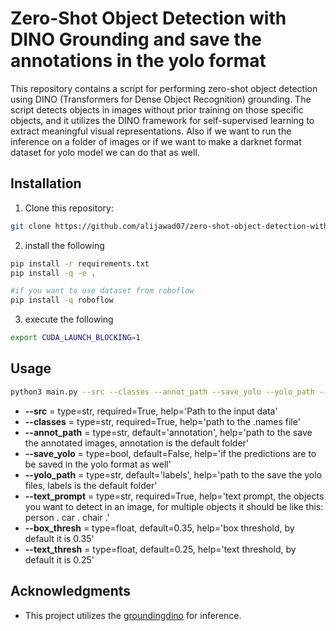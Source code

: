 # Zero-Shot Object Detection with DINO Grounding and save the annotations in the yolo format

This repository contains a script for performing zero-shot object detection using DINO (Transformers for Dense Object Recognition) grounding. The script detects objects in images without prior training on those specific objects, and it utilizes the DINO framework for self-supervised learning to extract meaningful visual representations. Also if we want to run the inference on a folder of images or if we want to make a darknet format dataset for yolo model we can do that as well.


## Installation

1. Clone this repository:

```bash
git clone https://github.com/alijawad07/zero-shot-object-detection-with-dino
```
2.  install the following
```bash
pip install -r requirements.txt
pip install -q -e .

#if you want to use dataset from roboflow
pip install -q roboflow

```
3. execute the following
```bash
export CUDA_LAUNCH_BLOCKING=1
```

## Usage
```bash
python3 main.py --src --classes --annot_path --save_yolo --yolo_path --text_prompt --box_thresh --text_thresh
```
- **--src** = type=str, required=True,
                    help='Path to the input data'
- **--classes** = type=str, required=True,
                    help='path to the .names file'
- **--annot_path** = type=str, default='annotation',
                    help='path to the save the annotated images, annotation is the default folder'
- **--save_yolo** = type=bool, default=False,
                    help='if the predictions are to be saved in the yolo format as well'
- **--yolo_path** = type=str, default='labels',
                    help='path to the save the yolo files, labels is the default folder'
- **--text_prompt** = type=str, required=True,
                    help='text prompt, the objects you want to detect in an image, for multiple objects it should be like this: person . car . chair .'
- **--box_thresh** = type=float, default=0.35,
                    help='box threshold, by default it is 0.35'
- **--text_thresh** = type=float, default=0.25,
                    help='text threshold, by default it is 0.25'

## Acknowledgments
- This project utilizes the [groundingdino](https://github.com/IDEA-Research/GroundingDINO) for inference.
